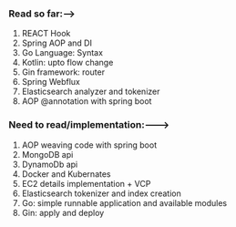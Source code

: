 ### Read so far:-->
1. REACT Hook
2. Spring AOP and DI
3. Go Language: Syntax
4. Kotlin: upto flow change
6. Gin framework: router
7. Spring Webflux
8. Elasticsearch analyzer and tokenizer
9. AOP @annotation with spring boot

### Need to read/implementation:--->
1. AOP weaving code with spring boot
2. MongoDB api
3. DynamoDb api
4. Docker and Kubernates
5. EC2 details implementation + VCP
6. Elasticsearch tokenizer and index creation
7. Go: simple runnable application and available modules
8. Gin: apply and deploy
